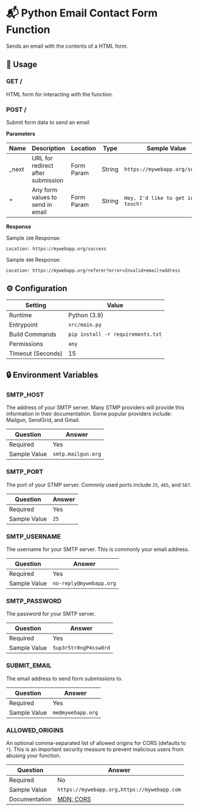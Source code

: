 # 📬 Python Email Contact Form Function

Sends an email with the contents of a HTML form.

## 🧰 Usage

### GET /

HTML form for interacting with the function.

### POST /

Submit form data to send an email

**Parameters**

| Name   | Description                       | Location   | Type   | Sample Value                     |
| ------ | --------------------------------- | ---------- | ------ | -------------------------------- |
| \_next | URL for redirect after submission | Form Param | String | `https://mywebapp.org/success`   |
| \*     | Any form values to send in email  | Form Param | String | `Hey, I'd like to get in touch!` |

**Response**

Sample `200` Response:

```text
Location: https://mywebapp.org/success
```

Sample `400` Response:

```text
Location: https://mywebapp.org/referer?error=Invalid+email+address
```

## ⚙️ Configuration

| Setting           | Value                             |
| ----------------- | --------------------------------- |
| Runtime           | Python (3.9)                      |
| Entrypoint        | `src/main.py`                     |
| Build Commands    | `pip install -r requirements.txt` |
| Permissions       | `any`                             |
| Timeout (Seconds) | 15                                |

## 🔒 Environment Variables

### SMTP_HOST

The address of your SMTP server. Many STMP providers will provide this information in their documentation. Some popular providers include: Mailgun, SendGrid, and Gmail.

| Question     | Answer             |
| ------------ | ------------------ |
| Required     | Yes                |
| Sample Value | `smtp.mailgun.org` |

### SMTP_PORT

The port of your STMP server. Commnly used ports include `25`, `465`, and `587`.

| Question     | Answer |
| ------------ | ------ |
| Required     | Yes    |
| Sample Value | `25`   |

### SMTP_USERNAME

The username for your SMTP server. This is commonly your email address.

| Question     | Answer                  |
| ------------ | ----------------------- |
| Required     | Yes                     |
| Sample Value | `no-reply@mywebapp.org` |

### SMTP_PASSWORD

The password for your SMTP server.

| Question     | Answer                |
| ------------ | --------------------- |
| Required     | Yes                   |
| Sample Value | `5up3r5tr0ngP4ssw0rd` |

### SUBMIT_EMAIL

The email address to send form submissions to.

| Question     | Answer            |
| ------------ | ----------------- |
| Required     | Yes               |
| Sample Value | `me@mywebapp.org` |

### ALLOWED_ORIGINS

An optional comma-separated list of allowed origins for CORS (defaults to `*`). This is an important security measure to prevent malicious users from abusing your function.

| Question      | Answer                                                              |
| ------------- | ------------------------------------------------------------------- |
| Required      | No                                                                  |
| Sample Value  | `https://mywebapp.org,https://mywebapp.com`                         |
| Documentation | [MDN: CORS](https://developer.mozilla.org/en-US/docs/Web/HTTP/CORS) |
